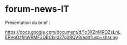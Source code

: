 # forum-news-IT

Présentation du brief :

https://docs.google.com/document/d/1o3XZnMRQZsLnL-ERVqOzfjhWRMF3QBCIxId27g0RQV8/edit?usp=sharing
